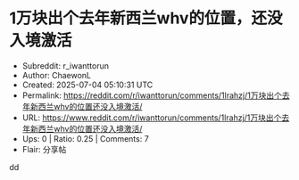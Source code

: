 # 1万块出个去年新西兰whv的位置，还没入境激活

- Subreddit: r_iwanttorun
- Author: ChaewonL
- Created: 2025-07-04 05:10:31 UTC
- Permalink: https://reddit.com/r/iwanttorun/comments/1lrahzj/1万块出个去年新西兰whv的位置还没入境激活/
- URL: https://www.reddit.com/r/iwanttorun/comments/1lrahzj/1万块出个去年新西兰whv的位置还没入境激活/
- Ups: 0 | Ratio: 0.25 | Comments: 7
- Flair: 分享帖


dd

